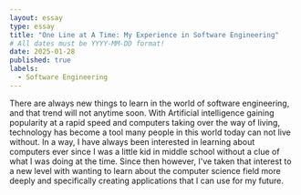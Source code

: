 ```yaml
---
layout: essay
type: essay
title: "One Line at A Time: My Experience in Software Engineering"
# All dates must be YYYY-MM-DD format!
date: 2025-01-28
published: true
labels:
  - Software Engineering
---
```


There are always new things to learn in the world of software engineering, and that trend will not anytime soon. With Artificial intelligence gaining popularity at a rapid speed and computers taking over the way of living, technology has become a tool many people in this world today can not live without. In a way, I have always been interested in learning about computers ever since I was a little kid in middle school without a clue of what I was doing at the time. Since then however, I've taken that interest to a new level with wanting to learn about the computer science field more deeply and specifically creating applications that I can use for my future.
